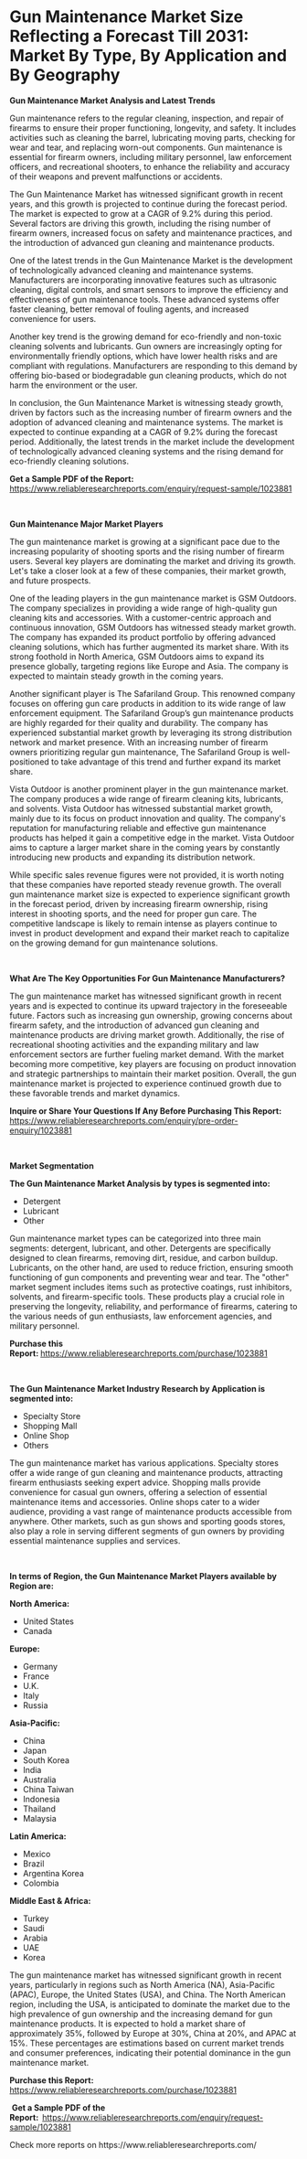 <p><h1>Gun Maintenance Market Size Reflecting a Forecast Till 2031: Market By Type, By Application and By Geography</h1></p><p><strong>Gun Maintenance Market Analysis and Latest Trends</strong></p>
<p><p>Gun maintenance refers to the regular cleaning, inspection, and repair of firearms to ensure their proper functioning, longevity, and safety. It includes activities such as cleaning the barrel, lubricating moving parts, checking for wear and tear, and replacing worn-out components. Gun maintenance is essential for firearm owners, including military personnel, law enforcement officers, and recreational shooters, to enhance the reliability and accuracy of their weapons and prevent malfunctions or accidents.</p><p>The Gun Maintenance Market has witnessed significant growth in recent years, and this growth is projected to continue during the forecast period. The market is expected to grow at a CAGR of 9.2% during this period. Several factors are driving this growth, including the rising number of firearm owners, increased focus on safety and maintenance practices, and the introduction of advanced gun cleaning and maintenance products.</p><p>One of the latest trends in the Gun Maintenance Market is the development of technologically advanced cleaning and maintenance systems. Manufacturers are incorporating innovative features such as ultrasonic cleaning, digital controls, and smart sensors to improve the efficiency and effectiveness of gun maintenance tools. These advanced systems offer faster cleaning, better removal of fouling agents, and increased convenience for users.</p><p>Another key trend is the growing demand for eco-friendly and non-toxic cleaning solvents and lubricants. Gun owners are increasingly opting for environmentally friendly options, which have lower health risks and are compliant with regulations. Manufacturers are responding to this demand by offering bio-based or biodegradable gun cleaning products, which do not harm the environment or the user.</p><p>In conclusion, the Gun Maintenance Market is witnessing steady growth, driven by factors such as the increasing number of firearm owners and the adoption of advanced cleaning and maintenance systems. The market is expected to continue expanding at a CAGR of 9.2% during the forecast period. Additionally, the latest trends in the market include the development of technologically advanced cleaning systems and the rising demand for eco-friendly cleaning solutions.</p></p>
<p><strong>Get a Sample PDF of the Report:&nbsp;</strong> <a href="https://www.reliableresearchreports.com/enquiry/request-sample/1023881">https://www.reliableresearchreports.com/enquiry/request-sample/1023881</a></p>
<p>&nbsp;</p>
<p><strong>Gun Maintenance Major Market Players</strong></p>
<p><p>The gun maintenance market is growing at a significant pace due to the increasing popularity of shooting sports and the rising number of firearm users. Several key players are dominating the market and driving its growth. Let's take a closer look at a few of these companies, their market growth, and future prospects.</p><p>One of the leading players in the gun maintenance market is GSM Outdoors. The company specializes in providing a wide range of high-quality gun cleaning kits and accessories. With a customer-centric approach and continuous innovation, GSM Outdoors has witnessed steady market growth. The company has expanded its product portfolio by offering advanced cleaning solutions, which has further augmented its market share. With its strong foothold in North America, GSM Outdoors aims to expand its presence globally, targeting regions like Europe and Asia. The company is expected to maintain steady growth in the coming years.</p><p>Another significant player is The Safariland Group. This renowned company focuses on offering gun care products in addition to its wide range of law enforcement equipment. The Safariland Group’s gun maintenance products are highly regarded for their quality and durability. The company has experienced substantial market growth by leveraging its strong distribution network and market presence. With an increasing number of firearm owners prioritizing regular gun maintenance, The Safariland Group is well-positioned to take advantage of this trend and further expand its market share.</p><p>Vista Outdoor is another prominent player in the gun maintenance market. The company produces a wide range of firearm cleaning kits, lubricants, and solvents. Vista Outdoor has witnessed substantial market growth, mainly due to its focus on product innovation and quality. The company's reputation for manufacturing reliable and effective gun maintenance products has helped it gain a competitive edge in the market. Vista Outdoor aims to capture a larger market share in the coming years by constantly introducing new products and expanding its distribution network.</p><p>While specific sales revenue figures were not provided, it is worth noting that these companies have reported steady revenue growth. The overall gun maintenance market size is expected to experience significant growth in the forecast period, driven by increasing firearm ownership, rising interest in shooting sports, and the need for proper gun care. The competitive landscape is likely to remain intense as players continue to invest in product development and expand their market reach to capitalize on the growing demand for gun maintenance solutions.</p></p>
<p>&nbsp;</p>
<p><strong>What Are The Key Opportunities For Gun Maintenance Manufacturers?</strong></p>
<p><p>The gun maintenance market has witnessed significant growth in recent years and is expected to continue its upward trajectory in the foreseeable future. Factors such as increasing gun ownership, growing concerns about firearm safety, and the introduction of advanced gun cleaning and maintenance products are driving market growth. Additionally, the rise of recreational shooting activities and the expanding military and law enforcement sectors are further fueling market demand. With the market becoming more competitive, key players are focusing on product innovation and strategic partnerships to maintain their market position. Overall, the gun maintenance market is projected to experience continued growth due to these favorable trends and market dynamics.</p></p>
<p><strong>Inquire or Share Your Questions If Any Before Purchasing This Report:</strong> <a href="https://www.reliableresearchreports.com/enquiry/pre-order-enquiry/1023881">https://www.reliableresearchreports.com/enquiry/pre-order-enquiry/1023881</a></p>
<p>&nbsp;</p>
<p><strong>Market Segmentation</strong></p>
<p><strong>The Gun Maintenance Market Analysis by types is segmented into:</strong></p>
<p><ul><li>Detergent</li><li>Lubricant</li><li>Other</li></ul></p>
<p><p>Gun maintenance market types can be categorized into three main segments: detergent, lubricant, and other. Detergents are specifically designed to clean firearms, removing dirt, residue, and carbon buildup. Lubricants, on the other hand, are used to reduce friction, ensuring smooth functioning of gun components and preventing wear and tear. The "other" market segment includes items such as protective coatings, rust inhibitors, solvents, and firearm-specific tools. These products play a crucial role in preserving the longevity, reliability, and performance of firearms, catering to the various needs of gun enthusiasts, law enforcement agencies, and military personnel.</p></p>
<p><strong>Purchase this Report:&nbsp;</strong><a href="https://www.reliableresearchreports.com/purchase/1023881">https://www.reliableresearchreports.com/purchase/1023881</a></p>
<p>&nbsp;</p>
<p><strong>The Gun Maintenance Market Industry Research by Application is segmented into:</strong></p>
<p><ul><li>Specialty Store</li><li>Shopping Mall</li><li>Online Shop</li><li>Others</li></ul></p>
<p><p>The gun maintenance market has various applications. Specialty stores offer a wide range of gun cleaning and maintenance products, attracting firearm enthusiasts seeking expert advice. Shopping malls provide convenience for casual gun owners, offering a selection of essential maintenance items and accessories. Online shops cater to a wider audience, providing a vast range of maintenance products accessible from anywhere. Other markets, such as gun shows and sporting goods stores, also play a role in serving different segments of gun owners by providing essential maintenance supplies and services.</p></p>
<p>&nbsp;</p>
<p><strong>In terms of Region, the Gun Maintenance Market Players available by Region are:</strong></p>
<p>
    <p> <strong> North America: </strong>
        <ul>
            <li>United States</li>
            <li>Canada</li>
        </ul>
        </p> 
    <p> <strong> Europe: </strong>
        <ul>
            <li>Germany</li>
            <li>France</li>
            <li>U.K.</li>
            <li>Italy</li>
            <li>Russia</li>
        </ul>
        </p> 
    <p> <strong> Asia-Pacific: </strong>
        <ul>
            <li>China</li>
            <li>Japan</li>
            <li>South Korea</li>
            <li>India</li>
            <li>Australia</li>
            <li>China Taiwan</li>
            <li>Indonesia</li>
            <li>Thailand</li>
            <li>Malaysia</li>
        </ul>
        </p> 
    <p> <strong> Latin America: </strong>
        <ul>
            <li>Mexico</li>
            <li>Brazil</li>
            <li>Argentina Korea</li>
            <li>Colombia</li>
        </ul>
        </p> 
    <p> <strong> Middle East & Africa: </strong>
        <ul>
            <li>Turkey</li>
            <li>Saudi</li>
            <li>Arabia</li>
            <li>UAE</li>
            <li>Korea</li>
        </ul>
    </p>
    </p>
<p><p>The gun maintenance market has witnessed significant growth in recent years, particularly in regions such as North America (NA), Asia-Pacific (APAC), Europe, the United States (USA), and China. The North American region, including the USA, is anticipated to dominate the market due to the high prevalence of gun ownership and the increasing demand for gun maintenance products. It is expected to hold a market share of approximately 35%, followed by Europe at 30%, China at 20%, and APAC at 15%. These percentages are estimations based on current market trends and consumer preferences, indicating their potential dominance in the gun maintenance market.</p></p>
<p><strong>Purchase this Report: </strong><a href="https://www.reliableresearchreports.com/purchase/1023881">https://www.reliableresearchreports.com/purchase/1023881</a></p>
<p>&nbsp;<strong>Get a Sample PDF of the Report:&nbsp;&nbsp;</strong><a href="https://www.reliableresearchreports.com/enquiry/request-sample/1023881">https://www.reliableresearchreports.com/enquiry/request-sample/1023881</a></p>
<p><strong></strong></p>
<p>Check more reports on https://www.reliableresearchreports.com/</p>